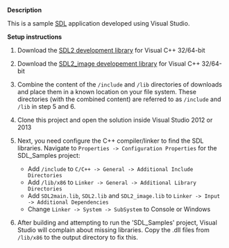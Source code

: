 **Description**

This is a sample [SDL](http://www.libsdl.org/) application developed using Visual Studio.

**Setup instructions**

1. Download the [SDL2 development library](http://www.libsdl.org/download-2.0.php) for Visual C++ 32/64-bit

2. Download the [SDL2_image developement library](https://www.libsdl.org/projects/SDL_image/) for Visual C++ 32/64-bit

3. Combine the content of the ``/include`` and ``/lib`` directories of downloads and place them in a known location on your file system. These directories (with the combined content) are referred to as ``/include`` and ``/lib`` in step 5 and 6.
   
4. Clone this project and open the solution inside Visual Studio 2012 or 2013

5. Next, you need configure the C++ compiler/linker to find the SDL libraries. Navigate to ``Properties -> Configuration Properties`` for the SDL_Samples project:

	- Add ``/include`` to ``C/C++ -> General -> Additional Include Directories``
	- Add ``/lib/x86`` to ``Linker -> General -> Additional Library Directories``
	- Add ``SDL2main.lib``, ``SDL2.lib`` and ``SDL2_image.lib`` to ``Linker -> Input -> Additional Dependencies``
	- Change ``Linker -> System -> SubSystem`` to Console or Windows
	
6. After building and attempting to run the 'SDL_Samples' project, Visual Studio will complain about missing libraries. Copy the .dll files from ``/lib/x86`` to the output directory to fix this.

